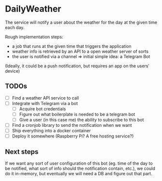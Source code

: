 # DailyWeather
The service will notify a user about the weather for the day at the given time each day.

Rough implementation steps:
- a job that runs at the given time that triggers the application
- weather info is retrieved by an API to a open weather server of sorts
- the user is notified via a channel => initial simple idea: a Telegram Bot

(Ideally, it could be a push notification, but requires an app on the users' device)

## TODOs
- [ ] Find a weather API service to call
- [ ] Integrate with Telegram via a bot
    - [ ] Acquire bot credentials
    - [ ] Figure out what boilerplate is needed to be a telegram bot
    - [ ] Give a user (in this case me) the ability to subscribe to this bot
- [ ] Find a cronjob library to send the notification when we want
- [ ] Ship everything into a docker container
- [ ] Deploy it somewhere (Raspberry Pi? A free hosting service?)

## Next steps
If we want any sort of user configuration of this bot (eg. time of the day to be notified, what sort of info should the notification contain, etc.), we could do it in-memory, but eventually we will need a DB and figure out that part.